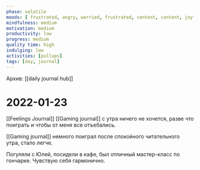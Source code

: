 ```yaml
---
phase: volatile
moods: [ frustrated, angry, worried, frustrated, content, content, joyful, affectionate, optimistic, amused,]
mindfulness: medium
motivation: medium
productivity: low
progress: medium
quality time: high
indulging: low
activities: [pullups]
tags: [day, journal]
---
```

Архив: [[daily journal hub]]
# 2022-01-23
[[Feelings Journal]] [[Gaming journal]] с утра ничего не хочется, разве что поиграть и чтобы от меня все отъебались.

[[Gaming journal]] немного поиграл после спокойного читательного утра, стало легче.

Погуляли с Юлей, посидели в кафе, был отличный мастер-класс по гончарке. Чувствую себя гармонично.